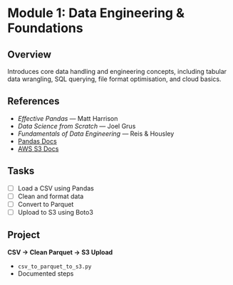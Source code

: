# Module 1: Data Engineering & Foundations

## Overview
Introduces core data handling and engineering concepts, including tabular data wrangling, SQL querying, file format optimisation, and cloud basics.

## References
- *Effective Pandas* — Matt Harrison
- *Data Science from Scratch* — Joel Grus
- *Fundamentals of Data Engineering* — Reis & Housley
- [Pandas Docs](https://pandas.pydata.org/docs/)
- [AWS S3 Docs](https://docs.aws.amazon.com/s3/)

## Tasks
- [ ] Load a CSV using Pandas
- [ ] Clean and format data
- [ ] Convert to Parquet
- [ ] Upload to S3 using Boto3

## Project
**CSV → Clean Parquet → S3 Upload**
- `csv_to_parquet_to_s3.py`
- Documented steps
